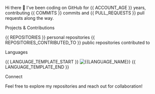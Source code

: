 Hi there 👋
I've been coding on GitHub for {{ ACCOUNT_AGE }} years, contributing {{ COMMITS }} commits and {{ PULL_REQUESTS }} pull requests along the way.

Projects & Contributions

{{ REPOSITORIES }} personal repositories
{{ REPOSITORIES_CONTRIBUTED_TO }} public repositories contributed to

Languages

{{ LANGUAGE_TEMPLATE_START }}
![{{LANGUAGE_NAME}}](https://img.shields.io/static/v1?style=flat-square&label=%E2%A0%80&color=555&labelColor={{LANGUAGE_COLOR:uri}}&message={{LANGUAGE_NAME:uri}}%EF%B8%B1{{LANGUAGE_PERCENT:uri}}%25)
{{ LANGUAGE_TEMPLATE_END }}

Connect

Feel free to explore my repositories and reach out for collaboration!
<!-- Variables backup
Joined Github **{{ ACCOUNT_AGE }}** years ago.
{{ COMMITS }} commits, {{ PULL_REQUESTS }} pull requests, {{ REPOSITORIES }} personal projects, {{ REPOSITORIES_CONTRIBUTED_TO }} public repositories.

{{ LANGUAGE_TEMPLATE_START }}
![{{LANGUAGE_NAME}}](https://img.shields.io/static/v1?style=flat-square&label=%E2%A0%80&color=555&labelColor={{LANGUAGE_COLOR:uri}}&message={{LANGUAGE_NAME:uri}}%EF%B8%B1{{LANGUAGE_PERCENT:uri}}%25)
{{ LANGUAGE_TEMPLATE_END }}

{{ COMMITS }} commits, {{ ISSUES }} issues, {{ PULL_REQUESTS }} pull requests, {{ STARS }} stars, {{ REPOSITORIES }} projects, {{ REPOSITORIES_CONTRIBUTED_TO }} contributions
-->
